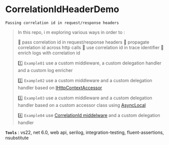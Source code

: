 # CorrelationIdHeaderDemo
```
Passing correlation id in request/response headers
```

> In this repo, i m exploring various ways in order to :
>
> :pushpin: pass correlation id in request/response headers
> :pushpin: propagate correlation id across http calls
> :pushpin: use correlation id in trace identifier
> :pushpin: enrich logs with correlation id
>
>
> :one: `Example01` use a custom middleware, a custom delegation handler and a custom log enricher
>
> :two: `Example02` use a custom middleware and a custom delegation handler based on [IHttpContextAccessor](https://docs.microsoft.com/en-us/aspnet/core/fundamentals/http-context)
>
> :three: `Example03` use a custom middleware and a custom delegation handler based on a custom accessor class using [AsyncLocal](https://docs.microsoft.com/en-us/dotnet/api/system.threading.asynclocal-1)
>
> :four: `Example04` use [CorrelationId middelware](https://github.com/stevejgordon/CorrelationId) and a custom delegation handler
>

**`Tools`** : vs22, net 6.0, web api, serilog, integration-testing, fluent-assertions, nsubstitute